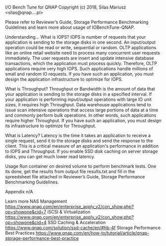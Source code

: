 I/O Bench Tune for QNAP Copyright (c) 2018, Silas Mariusz &lt;silas@qnap....pl>

Please refer to Reviewer’s Guide, Storage Performance Benchmarking Guidelines and learn more about usage of IOBenchTune-QNAP.


Understanding...
What is IOPS?
IOPS is number of requests that your application is sending to the storage disks in one second. An input/output operation could be read or write, sequential or random. OLTP applications like an online retail website need to process many concurrent user requests immediately. The user requests are insert and update intensive database transactions, which the application must process quickly. Therefore, OLTP applications require very high IOPS. Such applications handle millions of small and random IO requests. If you have such an application, you must design the application infrastructure to optimize for IOPS.

What is Throughput?
Throughput or Bandwidth is the amount of data that your application is sending to the storage disks in a specified interval. If your application is performing input/output operations with large IO unit sizes, it requires high Throughput. Data warehouse applications tend to issue scan intensive operations that access large portions of data at a time and commonly perform bulk operations. In other words, such applications require higher Throughput. If you have such an application, you must design its infrastructure to optimize for Throughput.

What is Latency?
Latency is the time it takes an application to receive a single request, send it to the storage disks and send the response to the client. This is a critical measure of an application's performance in addition to IOPS and Throughput. If you enable SSD disk caching on server storage disks, you can get much lower read latency.

Usage
Run container on desired volume to perform benchmark tests. One its done, get the results from output file results.txt and fill in the spreedsheet file attached in Reviewer’s Guide, Storage Performance Benchmarking Guidelines.

Appendix
n/A

Learn more
NAS Management
https://www.qnap.com/en/enterprise_apply_v2/con_show.php?op=showone&cid=7
iSCSI & Virtualization
https://www.qnap.com/en/enterprise_apply_v2/con_show.php?op=showone&cid=4
SSD Caching & Acceleration
https://www.qnap.com/solution/ssd-cache/en/#hb-4f
Storage Performance Best Practices
https://www.qnap.com/en/how-to/tutorial/article/qnap-storage-performance-best-practice
